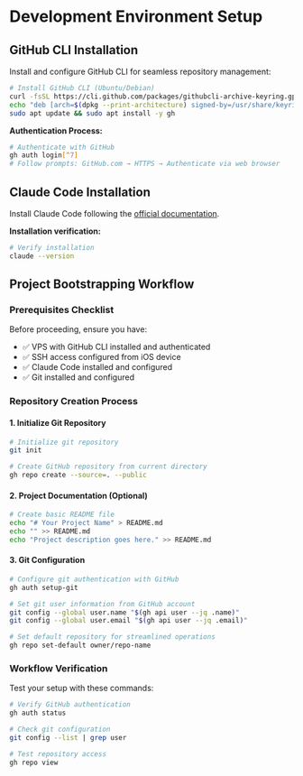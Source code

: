 # Development Environment Setup

## GitHub CLI Installation

Install and configure GitHub CLI for seamless repository management:

```bash
# Install GitHub CLI (Ubuntu/Debian)
curl -fsSL https://cli.github.com/packages/githubcli-archive-keyring.gpg | sudo dd of=/usr/share/keyrings/githubcli-archive-keyring.gpg
echo "deb [arch=$(dpkg --print-architecture) signed-by=/usr/share/keyrings/githubcli-archive-keyring.gpg] https://cli.github.com/packages stable main" | sudo tee /etc/apt/sources.list.d/github-cli.list > /dev/null
sudo apt update && sudo apt install -y gh
```

**Authentication Process:**

```bash
# Authenticate with GitHub
gh auth login[^7]
# Follow prompts: GitHub.com → HTTPS → Authenticate via web browser
```

## Claude Code Installation

Install Claude Code following the [official documentation](https://docs.anthropic.com/en/docs/claude-code/overview).

**Installation verification:**

```bash
# Verify installation
claude --version
```

## Project Bootstrapping Workflow

### Prerequisites Checklist

Before proceeding, ensure you have:

- ✅ VPS with GitHub CLI installed and authenticated
- ✅ SSH access configured from iOS device
- ✅ Claude Code installed and configured
- ✅ Git installed and configured

### Repository Creation Process

#### 1. Initialize Git Repository

```bash
# Initialize git repository
git init

# Create GitHub repository from current directory
gh repo create --source=. --public
```

#### 2. Project Documentation (Optional)

```bash
# Create basic README file
echo "# Your Project Name" > README.md
echo "" >> README.md
echo "Project description goes here." >> README.md
```

#### 3. Git Configuration

```bash
# Configure git authentication with GitHub
gh auth setup-git

# Set git user information from GitHub account
git config --global user.name "$(gh api user --jq .name)"
git config --global user.email "$(gh api user --jq .email)"

# Set default repository for streamlined operations
gh repo set-default owner/repo-name
```

### Workflow Verification

Test your setup with these commands:

```bash
# Verify GitHub authentication
gh auth status

# Check git configuration
git config --list | grep user

# Test repository access
gh repo view
```
